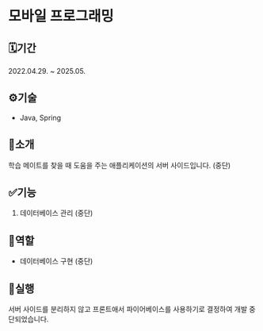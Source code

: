 # 모바일 프로그래밍

## 🗓️기간
2022.04.29. ~ 2025.05.

## ⚙️기술
- Java, Spring

## 📖소개
학습 메이트를 찾을 때 도움을 주는 애플리케이션의 서버 사이드입니다. (중단)

## ✅기능
1. 데이터베이스 관리 (중단)

## 👥역할
- 데이터베이스 구현 (중단)

## 🚀실행
서버 사이드를 분리하지 않고 프론트애서 파이어베이스를 사용하기로 결정하여 개발 중단되었습니다.
